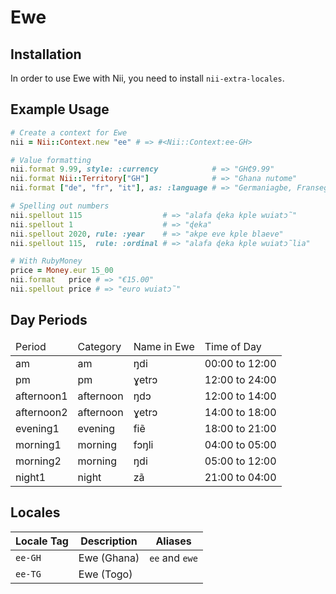<!-- This file has been generated. Source: languages/_template.md.erb -->

# Ewe

## Installation

In order to use Ewe with Nii, you need to install `nii-extra-locales`.

## Example Usage

``` ruby
# Create a context for Ewe
nii = Nii::Context.new "ee" # => #<Nii::Context:ee-GH>

# Value formatting
nii.format 9.99, style: :currency            # => "GH₵9.99"
nii.format Nii::Territory["GH"]              # => "Ghana nutome"
nii.format ["de", "fr", "it"], as: :language # => "Germaniagbe, Fransegbe, kple Italiagbe"

# Spelling out numbers
nii.spellout 115                  # => "alafa ɖeka kple wuiatɔ̃"
nii.spellout 1                    # => "ɖeka"
nii.spellout 2020, rule: :year    # => "akpe eve kple blaeve"
nii.spellout 115,  rule: :ordinal # => "alafa ɖeka kple wuiatɔ̃lia"

# With RubyMoney
price = Money.eur 15_00
nii.format   price # => "€15.00"
nii.spellout price # => "euro wuiatɔ̃"
```

## Day Periods


<table>
  <thead>
    <tr>
      <td>Period</td>
      <td>Category</td>
      <td>Name in Ewe</td>
      <td>Time of Day</td>
    </tr>
  </thead>
  <tbody>
    <tr>
      <td>am</td>
      <td>am</td>
      <td>ŋdi</td>
      <td>00:00 to 12:00</td>
    </tr>
    <tr>
      <td>pm</td>
      <td>pm</td>
      <td>ɣetrɔ</td>
      <td>12:00 to 24:00</td>
    </tr>
    <tr>
      <td>afternoon1</td>
      <td>afternoon</td>
      <td>ŋdɔ</td>
      <td>12:00 to 14:00</td>
    </tr>
    <tr>
      <td>afternoon2</td>
      <td>afternoon</td>
      <td>ɣetrɔ</td>
      <td>14:00 to 18:00</td>
    </tr>
    <tr>
      <td>evening1</td>
      <td>evening</td>
      <td>fiẽ</td>
      <td>18:00 to 21:00</td>
    </tr>
    <tr>
      <td>morning1</td>
      <td>morning</td>
      <td>fɔŋli</td>
      <td>04:00 to 05:00</td>
    </tr>
    <tr>
      <td>morning2</td>
      <td>morning</td>
      <td>ŋdi</td>
      <td>05:00 to 12:00</td>
    </tr>
    <tr>
      <td>night1</td>
      <td>night</td>
      <td>zã</td>
      <td>21:00 to 04:00</td>
    </tr>
  </tbody>
</table>



## Locales

<table>
  <thead>
    <tr>
      <th>Locale Tag</th>
      <th>Description</th>
      <th>Aliases</th>
    </tr>
  </thead>
  <tbody>
    <tr>
      <td><code>ee-GH</code></td>
      <td>Ewe (Ghana)</td>
      <td><code>ee</code> and <code>ewe</code></td>
    </tr>
    <tr>
      <td><code>ee-TG</code></td>
      <td>Ewe (Togo)</td>
      <td></td>
    </tr>
  </tbody>
</table>

